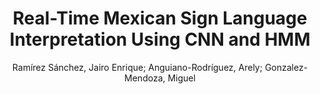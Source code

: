 ---
paperId: 42
author: Ramírez Sánchez, Jairo Enrique; Anguiano-Rodríguez, Arely; Gonzalez-Mendoza, Miguel 
publicationauthor: Ramírez Sánchez, J. E. et al.
title: Real-Time Mexican Sign Language Interpretation Using CNN and HMM
pdf: 42_camera_ready.pdf
poster: 42_poster.png
pitch:
type: Poster
topic: Sign Language Interpretation
category: Extended Abstract
link: https://doi.org/10.52591/lxai202206242
conference: cvpr
year: 2022
tags: cvpr-2022-ea
location: Virtual
---